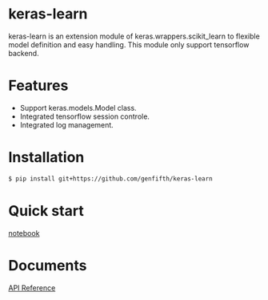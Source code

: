 # keras-learn
keras-learn is an extension module of keras.wrappers.scikit_learn to flexible model definition and easy handling.
This module only support tensorflow backend.

# Features
* Support keras.models.Model class.
* Integrated tensorflow session controle.
* Integrated log management.

# Installation   
```bash
$ pip install git+https://github.com/genfifth/keras-learn
```

# Quick start
[notebook](https://github.com/genfifth/keras-learn/blob/master/notebooks/quickstart.ipynb) 

# Documents
[API Reference](https://genfifth.github.io/keras-learn/)